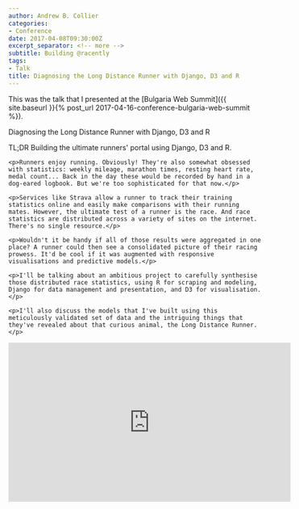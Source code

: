 ```yaml
---
author: Andrew B. Collier
categories:
- Conference
date: 2017-04-08T09:30:00Z
excerpt_separator: <!-- more -->
subtitle: Building @racently
tags:
- Talk
title: Diagnosing the Long Distance Runner with Django, D3 and R
---
```


This was the talk that I presented at the [Bulgaria Web Summit]({{ site.baseurl }}{% post_url 2017-04-16-conference-bulgaria-web-summit %}).

<!--more-->

<div class="talk">
  <div class="title">Diagnosing the Long Distance Runner with Django, D3 and R</div>
  <div class="abstract">
    <p>TL;DR Building the ultimate runners' portal using Django, D3 and R.</p>

    <p>Runners enjoy running. Obviously! They're also somewhat obsessed with statistics: weekly mileage, marathon times, resting heart rate, medal count... Back in the day these would be recorded by hand in a dog-eared logbook. But we're too sophisticated for that now.</p>

    <p>Services like Strava allow a runner to track their training statistics online and easily make comparisons with their running mates. However, the ultimate test of a runner is the race. And race statistics are distributed across a variety of sites on the internet. There's no single resource.</p>

    <p>Wouldn't it be handy if all of those results were aggregated in one place? A runner could then see a consolidated picture of their racing prowess. It'd be cool if it was augmented with responsive visualisations and predictive models.</p>

    <p>I'll be talking about an ambitious project to carefully synthesise those distributed race statistics, using R for scraping and modeling, Django for data management and presentation, and D3 for visualisation.</p>

    <p>I'll also discuss the models that I've built using this meticulously validated set of data and the intriguing things that they've revealed about that curious animal, the Long Distance Runner.</p>
  </div>
</div>

<iframe width="560" height="315" src="https://www.youtube.com/embed/oSTkrXn2S_c" frameborder="0" allowfullscreen></iframe>